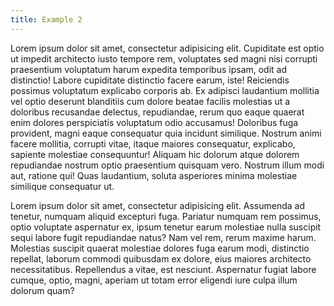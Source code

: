 ```yaml
---
title: Example 2
---
```

Lorem ipsum dolor sit amet, consectetur adipisicing elit. Cupiditate est optio ut impedit architecto iusto tempore rem, voluptates sed magni nisi corrupti praesentium voluptatum harum expedita temporibus ipsam, odit ad distinctio! Labore cupiditate distinctio facere earum, iste! Reiciendis possimus voluptatum explicabo corporis ab. Ex adipisci laudantium mollitia vel optio deserunt blanditiis cum dolore beatae facilis molestias ut a doloribus recusandae delectus, repudiandae, rerum quo eaque quaerat enim dolores perspiciatis voluptatum odio accusamus! Doloribus fuga provident, magni eaque consequatur quia incidunt similique. Nostrum animi facere mollitia, corrupti vitae, itaque maiores consequatur, explicabo, sapiente molestiae consequuntur! Aliquam hic dolorum atque dolorem repudiandae nostrum optio praesentium quisquam vero. Nostrum illum modi aut, ratione qui! Quas laudantium, soluta asperiores minima molestiae similique consequatur ut.

Lorem ipsum dolor sit amet, consectetur adipisicing elit. Assumenda ad tenetur, numquam aliquid excepturi fuga. Pariatur numquam rem possimus, optio voluptate aspernatur ex, ipsum tenetur earum molestiae nulla suscipit sequi labore fugit repudiandae natus? Nam vel rem, rerum maxime harum. Molestias suscipit quaerat molestiae dolores fuga earum modi, distinctio repellat, laborum commodi quibusdam ex dolore, eius maiores architecto necessitatibus. Repellendus a vitae, est nesciunt. Aspernatur fugiat labore cumque, optio, magni, aperiam ut totam error eligendi iure culpa illum dolorum quam?
